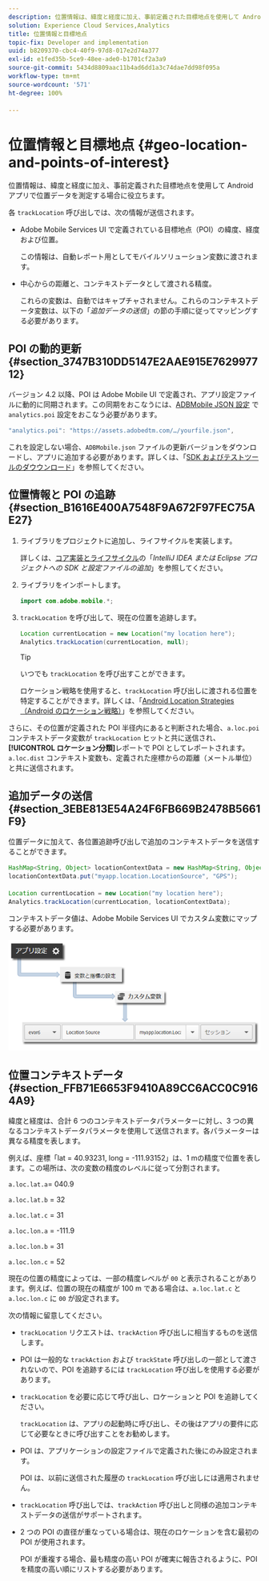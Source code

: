 ```yaml
---
description: 位置情報は、緯度と経度に加え、事前定義された目標地点を使用して Android アプリで位置データを測定する場合に役立ちます。
solution: Experience Cloud Services,Analytics
title: 位置情報と目標地点
topic-fix: Developer and implementation
uuid: b8209370-cbc4-40f9-97d8-017e2d74a377
exl-id: e1fed35b-5ce9-48ee-ade0-b1701cf2a3a9
source-git-commit: 5434d8809aac11b4ad6dd1a3c74dae7dd98f095a
workflow-type: tm+mt
source-wordcount: '571'
ht-degree: 100%

---
```


# 位置情報と目標地点 {#geo-location-and-points-of-interest}

位置情報は、緯度と経度に加え、事前定義された目標地点を使用して Android アプリで位置データを測定する場合に役立ちます。

各 `trackLocation` 呼び出しでは、次の情報が送信されます。

* Adobe Mobile Services UI で定義されている目標地点（POI）の緯度、経度および位置。

   この情報は、自動レポート用としてモバイルソリューション変数に渡されます。

* 中心からの距離と、コンテキストデータとして渡される精度。

   これらの変数は、自動ではキャプチャされません。これらのコンテキストデータ変数は、以下の「*追加データの送信*」の節の手順に従ってマッピングする必要があります。

## POI の動的更新 {#section_3747B310DD5147E2AAE915E762997712}

バージョン 4.2 以降、POI は Adobe Mobile UI で定義され、アプリ設定ファイルに動的に同期されます。この同期をおこなうには、[ADBMobile JSON 設定](/help/android/configuration/json-config/json-config.md) で `analytics.poi` 設定をおこなう必要があります。

```js
"analytics.poi": "https://assets.adobedtm.com/…/yourfile.json",
```

これを設定しない場合、`ADBMobile.json` ファイルの更新バージョンをダウンロードし、アプリに追加する必要があります。詳しくは、「[SDK およびテストツールのダウウンロード](/help/android/getting-started/requirements.md)」を参照してください。

## 位置情報と POI の追跡 {#section_B1616E400A7548F9A672F97FEC75AE27}

1. ライブラリをプロジェクトに追加し、ライフサイクルを実装します。

   詳しくは、[コア実装とライフサイクル](/help/android/getting-started/dev-qs.md)の「*IntelliJ IDEA または Eclipse プロジェクトへの SDK と設定ファイルの追加*」を参照してください。

1. ライブラリをインポートします。

   ```java
   import com.adobe.mobile.*;
   ```

1. `trackLocation` を呼び出して、現在の位置を追跡します。

   ```java
   Location currentLocation = new Location("my location here"); 
   Analytics.trackLocation(currentLocation, null);
   ```

   >[!TIP]
   >
   >いつでも `trackLocation` を呼び出すことができます。

   ロケーション戦略を使用すると、`trackLocation` 呼び出しに渡される位置を特定することができます。詳しくは、「[Android Location Strategies（Android のロケーション戦略）](https://developer.android.com/guide/topics/location/strategies.html)」を参照してください。

さらに、その位置が定義された POI 半径内にあると判断された場合、`a.loc.poi` コンテキストデータ変数が `trackLocation` ヒットと共に送信され、**[!UICONTROL ロケーション分類]**&#x200B;レポートで POI としてレポートされます。`a.loc.dist` コンテキスト変数も、定義された座標からの距離（メートル単位）と共に送信されます。

## 追加データの送信 {#section_3EBE813E54A24F6FB669B2478B5661F9}

位置データに加えて、各位置追跡呼び出しで追加のコンテキストデータを送信することができます。

```java
HashMap<String, Object> locationContextData = new HashMap<String, Object>(); 
locationContextData.put("myapp.location.LocationSource", "GPS"); 
 
Location currentLocation = new Location("my location here"); 
Analytics.trackLocation(currentLocation, locationContextData);
```

コンテキストデータ値は、Adobe Mobile Services UI でカスタム変数にマップする必要があります。

![](assets/map-location-context-data.png)

## 位置コンテキストデータ {#section_FFB71E6653F9410A89CC6ACC0C9164A9}

緯度と経度は、合計 6 つのコンテキストデータパラメーターに対し、3 つの異なるコンテキストデータパラメータを使用して送信されます。各パラメーターは異なる精度を表します。

例えば、座標「lat = 40.93231, long = -111.93152」は、1 mの精度で位置を表します。この場所は、次の変数の精度のレベルに従って分割されます。

`a.loc.lat.a`= 040.9

`a.loc.lat.b` = 32

`a.loc.lat.c` = 31

`a.loc.lon.a` = -111.9

`a.loc.lon.b` = 31

`a.loc.lon.c` = 52

現在の位置の精度によっては、一部の精度レベルが `00` と表示されることがあります。例えば、位置の現在の精度が 100 m である場合は、`a.loc.lat.c` と `a.loc.lon.c` に `00` が設定されます。

次の情報に留意してください。

* `trackLocation` リクエストは、`trackAction` 呼び出しに相当するものを送信します。

* POI は一般的な `trackAction` および `trackState` 呼び出しの一部として渡されないので、POI を追跡するには `trackLocation` 呼び出しを使用する必要があります。

* `trackLocation` を必要に応じて呼び出し、ロケーションと POI を追跡してください。

   `trackLocation` は、アプリの起動時に呼び出し、その後はアプリの要件に応じて必要なときに呼び出すことをお勧めします。

* POI は、アプリケーションの設定ファイルで定義された後にのみ設定されます。

   POI は、以前に送信された履歴の `trackLocation` 呼び出しには適用されません。
* `trackLocation` 呼び出しでは、`trackAction` 呼び出しと同様の追加コンテキストデータの送信がサポートされます。

* 2 つの POI の直径が重なっている場合は、現在のロケーションを含む最初の POI が使用されます。

   POI が重複する場合、最も精度の高い POI が確実に報告されるように、POI を精度の高い順にリストする必要があります。
